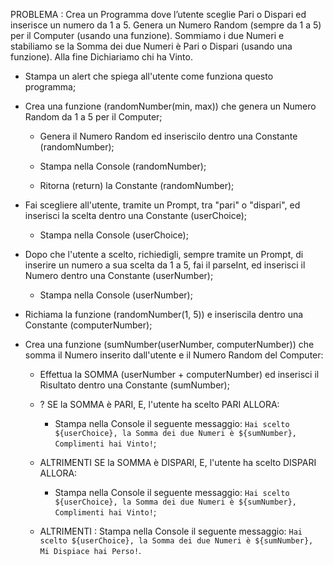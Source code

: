 PROBLEMA : Crea un Programma dove l’utente sceglie Pari o Dispari ed inserisce un numero da 1 a 5. Genera un Numero Random (sempre da 1 a 5) per il Computer (usando una funzione). Sommiamo i due Numeri e stabiliamo se la Somma dei due Numeri è Pari o Dispari (usando una funzione). Alla fine Dichiariamo chi ha Vinto.


- Stampa un alert che spiega all'utente come funziona questo programma;


- Crea una funzione (randomNumber(min, max)) che genera un Numero Random da 1 a 5 per il Computer;

    - Genera il Numero Random ed inseriscilo dentro una Constante (randomNumber);

    - Stampa nella Console (randomNumber);

    - Ritorna (return) la Constante (randomNumber);


- Fai scegliere all'utente, tramite un Prompt, tra "pari" o "dispari", ed inserisci la scelta dentro una Constante (userChoice);

    - Stampa nella Console (userChoice);

- Dopo che l'utente a scelto, richiedigli, sempre tramite un Prompt, di inserire un numero a sua scelta da 1 a 5, fai il parseInt, ed inserisci il Numero dentro una Constante (userNumber);

    - Stampa nella Console (userNumber);


- Richiama la funzione (randomNumber(1, 5)) e inseriscila dentro una Constante (computerNumber);


- Crea una funzione (sumNumber(userNumber, computerNumber)) che somma il Numero inserito dall'utente e il Numero Random del Computer:

    - Effettua la SOMMA (userNumber + computerNumber) ed inserisci il Risultato dentro una Constante (sumNumber);


    - ? SE la SOMMA è PARI, E, l'utente ha scelto PARI ALLORA:

        - Stampa nella Console il seguente messaggio: `Hai scelto ${userChoice}, la Somma dei due Numeri è ${sumNumber}, Complimenti hai Vinto!`;

    - ALTRIMENTI SE la SOMMA è DISPARI, E, l'utente ha scelto DISPARI ALLORA:

        - Stampa nella Console il seguente messaggio: `Hai scelto ${userChoice}, la Somma dei due Numeri è ${sumNumber}, Complimenti hai Vinto!`;

    - ALTRIMENTI : Stampa nella Console il seguente messaggio: `Hai scelto ${userChoice}, la Somma dei due Numeri è ${sumNumber}, Mi Dispiace hai Perso!`.